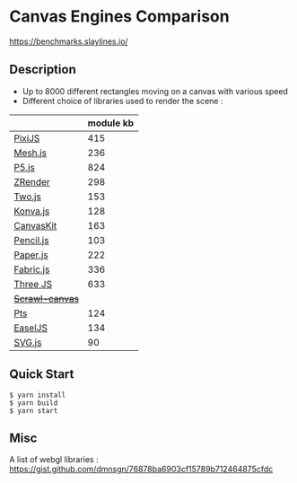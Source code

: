 # Canvas Engines Comparison

https://benchmarks.slaylines.io/

## Description

- Up to 8000 different rectangles moving on a canvas with various speed
- Different choice of libraries used to render the scene : 


|                                                           | module kb  |
|-----------------------------------------------------------|------------|
|[PixiJS](https://www.pixijs.com)                           | 415        |
|[Mesh.js](https://github.com/mesh-js/mesh.js)              | 236        |
|[P5.js](https://p5js.org)                                  | 824        |
|[ZRender](https://github.com/ecomfe/zrender)               | 298        |
|[Two.js](https://two.js.org/)                              | 153        |
|[Konva.js](https://konvajs.org/)                           | 128        |
|[CanvasKit](https://skia.org/docs/user/modules/canvaskit/) | 163        |
|[Pencil.js](https://pencil.js.org/)                        | 103        |
|[Paper.js](http://paperjs.org/)                            | 222        |
|[Fabric.js](http://fabricjs.com/)                          | 336        |
|[Three JS](https://threejs.org/)                           | 633        |
|~~[Scrawl-canvas](https://scrawl-v8.rikweb.org.uk/)~~      |            |
|[Pts](https://github.com/williamngan/pts)                  | 124        |
|[EaselJS](https://github.com/CreateJS/EaselJS)             | 134        |
|[SVG.js](https://github.com/svgdotjs/svg.js)               | 90         |


## Quick Start

```
$ yarn install
$ yarn build
$ yarn start
```


## Misc

A list of webgl libraries : https://gist.github.com/dmnsgn/76878ba6903cf15789b712464875cfdc